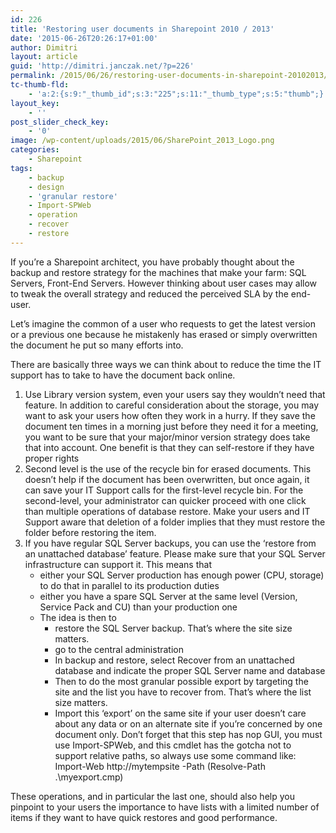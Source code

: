 ```yaml
---
id: 226
title: 'Restoring user documents in Sharepoint 2010 / 2013'
date: '2015-06-26T20:26:17+01:00'
author: Dimitri
layout: article
guid: 'http://dimitri.janczak.net/?p=226'
permalink: /2015/06/26/restoring-user-documents-in-sharepoint-20102013/
tc-thumb-fld:
    - 'a:2:{s:9:"_thumb_id";s:3:"225";s:11:"_thumb_type";s:5:"thumb";}'
layout_key:
    - ''
post_slider_check_key:
    - '0'
image: /wp-content/uploads/2015/06/SharePoint_2013_Logo.png
categories:
    - Sharepoint
tags:
    - backup
    - design
    - 'granular restore'
    - Import-SPWeb
    - operation
    - recover
    - restore
---
```


If you’re a Sharepoint architect, you have probably thought about the backup and restore strategy for the machines that make your farm: SQL Servers, Front-End Servers. However thinking about user cases may allow to tweak the overall strategy and reduced the perceived SLA by the end-user.

Let’s imagine the common of a user who requests to get the latest version or a previous one because he mistakenly has erased or simply overwritten the document he put so many efforts into.

There are basically three ways we can think about to reduce the time the IT support has to take to have the document back online.

1. Use Library version system, even your users say they wouldn’t need that feature. In addition to careful consideration about the storage, you may want to ask your users how often they work in a hurry. If they save the document ten times in a morning just before they need it for a meeting, you want to be sure that your major/minor version strategy does take that into account. One benefit is that they can self-restore if they have proper rights
2. Second level is the use of the recycle bin for erased documents. This doesn’t help if the document has been overwritten, but once again, it can save your IT Support calls for the first-level recycle bin. For the second-level, your administrator can quicker proceed with one click than multiple operations of database restore. Make your users and IT Support aware that deletion of a folder implies that they must restore the folder before restoring the item.
3. If you have regular SQL Server backups, you can use the ‘restore from an unattached database’ feature. Please make sure that your SQL Server infrastructure can support it. This means that 
    - either your SQL Server production has enough power (CPU, storage) to do that in parallel to its production duties
    - either you have a spare SQL Server at the same level (Version, Service Pack and CU) than your production one
    - The idea is then to 
        - restore the SQL Server backup. That’s where the site size matters.
        - go to the central administration
        - In backup and restore, select Recover from an unattached database and indicate the proper SQL Server name and database
        - Then to do the most granular possible export by targeting the site and the list you have to recover from. That’s where the list size matters.
        - Import this ‘export’ on the same site if your user doesn’t care about any data or on an alternate site if you’re concerned by one document only. Don’t forget that this step has nop GUI, you must use Import-SPWeb, and this cmdlet has the gotcha not to support relative paths, so always use some command like: Import-Web http://mytempsite -Path (Resolve-Path .\\myexport.cmp)

These operations, and in particular the last one, should also help you pinpoint to your users the importance to have lists with a limited number of items if they want to have quick restores and good performance.
